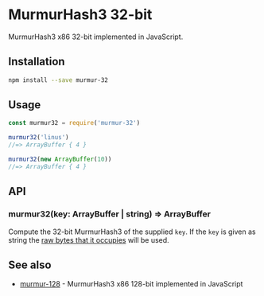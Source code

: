 # MurmurHash3 32-bit

MurmurHash3 x86 32-bit implemented in JavaScript.

## Installation

```sh
npm install --save murmur-32
```

## Usage

```js
const murmur32 = require('murmur-32')

murmur32('linus')
//=> ArrayBuffer { 4 }

murmur32(new ArrayBuffer(10))
//=> ArrayBuffer { 4 }
```

## API

### murmur32(key: ArrayBuffer | string) => ArrayBuffer

Compute the 32-bit MurmurHash3 of the supplied `key`. If the `key` is given as
string the [raw bytes that it occupies][javascript-encoding] will be used.

[javascript-encoding]: https://mathiasbynens.be/notes/javascript-encoding

## See also

- [murmur-128](https://github.com/LinusU/murmur-128) - MurmurHash3 x86 128-bit implemented in JavaScript
